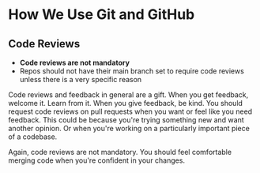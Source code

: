 # How We Use Git and GitHub

## Code Reviews

- **Code reviews are not mandatory**
- Repos should not have their main branch set to require code reviews unless there is a very specific reason

Code reviews and feedback in general are a gift. When you get feedback, welcome it. Learn from it. When you give feedback, be kind. You should request code reviews on pull requests when you want or feel like you need feedback. This could be because you're trying something new and want another opinion. Or when you're working on a particularly important piece of a codebase.

Again, code reviews are not mandatory. You should feel comfortable merging code when you're confident in your changes.
